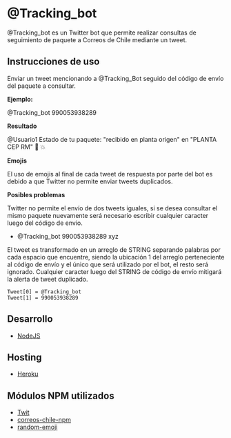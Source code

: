 # @Tracking_bot

@Tracking_bot es un Twitter bot que permite realizar consultas de seguimiento de paquete a Correos de Chile mediante un tweet.

## Instrucciones de uso 

Enviar un tweet mencionando a @Tracking_Bot seguido del código de envío del paquete a consultar.

**Ejemplo:**

@Tracking_bot 990053938289

**Resultado**

@Usuario1 Estado de tu paquete: "recibido en planta origen" en "PLANTA CEP RM" :camel: :boom:

**Emojis**

El uso de emojis al final de cada tweet de respuesta por parte del bot es debido a que Twitter no permite enviar tweets duplicados.

**Posibles problemas**

Twitter no permite el envío de dos tweets iguales, si se desea consultar el mismo paquete nuevamente será necesario escribir cualquier caracter luego del código de envío.

* @Tracking_bot 990053938289 xyz

El tweet es transformado en un arreglo de STRING separando palabras por cada espacio que encuentre, siendo la ubicación 1 del arreglo perteneciente al código de envío y el único que será utilizado por el bot, el resto será ignorado.
Cualquier caracter luego del STRING de código de envío mitigará la alerta de tweet duplicado. 

```
Tweet[0] = @Tracking_bot
Tweet[1] = 990053938289
```

## Desarrollo

* [NodeJS](https://nodejs.org/en/) 

## Hosting

* [Heroku](https://www.heroku.com/) 

## Módulos NPM utilizados

* [Twit](https://www.npmjs.com/package/twit)
* [correos-chile-npm](https://github.com/josemontesp/correos-chile-npm)
* [random-emoji](https://github.com/lukekarrys/random-emoji)

